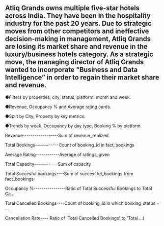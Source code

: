 Atliq Grands owns multiple five-star hotels across India. They have been in the hospitality industry for the past 20 years. Due to strategic moves from other competitors and ineffective decision-making in management, Atliq Grands are losing its market share and revenue in the luxury/business hotels category. As a strategic move, the managing director of Atliq Grands wanted to incorporate “Business and Data Intelligence” in order to regain their market share and revenue.
--
●Filters by properties, city, status, platform, month and week. 

●Revenue, Occupancy % and Average rating cards. 

●Split by City, Property by key metrics. 

●Trends by week, Occupancy by day type, Booking % by platform. 

Revenue------------------Sum of revenue_realized

Total Bookings------------Count of booking_id in fact_bookings

Average Rating------------Average of ratings_given

Total Capacity------------Sum of capacity

Total Succesful bookings----Sum of successful_bookings from fact_bookings

Occupancy %----------------Ratio of Total Successful Bookings to Total Ca...

Total Cancelled Bookings----Count of booking_id in which booking_status = ...

Cancellation Rate----    Ratio of 'Total Cancelled Bookings' to 'Total ...)

